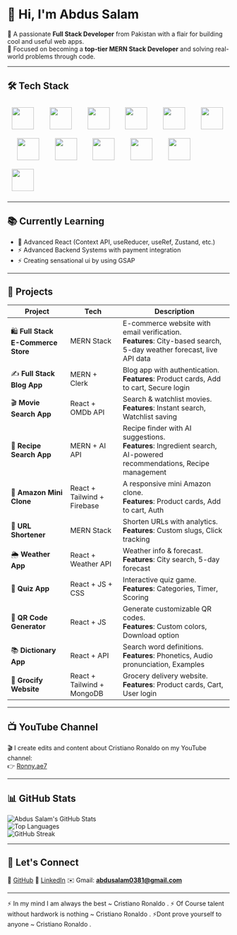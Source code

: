 # 👋 Hi, I'm Abdus Salam  

🚀 A passionate **Full Stack Developer** from Pakistan with a flair for building cool and useful web apps.  
🎯 Focused on becoming a **top-tier MERN Stack Developer** and solving real-world problems through code.  

---

## 🛠️ Tech Stack  

<p align="left">
  <img src="https://cdn.jsdelivr.net/gh/devicons/devicon/icons/javascript/javascript-original.svg" width="50" height="50" style="margin: 10px;"/>
  &nbsp;&nbsp;
  <img src="https://cdn.jsdelivr.net/gh/devicons/devicon/icons/python/python-original.svg" width="50" height="50" style="margin: 10px;"/>
  &nbsp;&nbsp;
  <img src="https://cdn.jsdelivr.net/gh/devicons/devicon/icons/cplusplus/cplusplus-original.svg" width="50" height="50" style="margin: 10px;"/>
  &nbsp;&nbsp;
  <img src="https://cdn.jsdelivr.net/gh/devicons/devicon/icons/html5/html5-plain.svg" width="50" height="50" style="margin: 10px;"/>
  &nbsp;&nbsp;
  <img src="https://cdn.jsdelivr.net/gh/devicons/devicon/icons/css3/css3-plain.svg" width="50" height="50" style="margin: 10px;"/>
  &nbsp;&nbsp;
  <img src="https://cdn.jsdelivr.net/gh/devicons/devicon/icons/react/react-original.svg" width="50" height="50" style="margin: 10px;"/>
  &nbsp;&nbsp;
  <img src="https://cdn.jsdelivr.net/gh/devicons/devicon/icons/nodejs/nodejs-original.svg" width="50" height="50" style="margin: 10px;"/>
  &nbsp;&nbsp;
  <img src="https://cdn.jsdelivr.net/gh/devicons/devicon/icons/express/express-original.svg" width="50" height="50" style="margin: 10px;"/>
  &nbsp;&nbsp;
  <img src="https://cdn.jsdelivr.net/gh/devicons/devicon/icons/mongodb/mongodb-original.svg" width="50" height="50" style="margin: 10px;"/>
  &nbsp;&nbsp;
  <img src="https://cdn.jsdelivr.net/gh/devicons/devicon/icons/git/git-original.svg" width="50" height="50" style="margin: 10px;"/>
  &nbsp;&nbsp;
  <img src="https://cdn.jsdelivr.net/gh/devicons/devicon/icons/github/github-original.svg" width="50" height="50" style="margin: 10px;"/>
  &nbsp;&nbsp;
  <img src="https://cdn.jsdelivr.net/gh/devicons/devicon/icons/vscode/vscode-original.svg" width="50" height="50" style="margin: 10px;"/>
</p>

 

---

## 📚 Currently Learning  
- 🔄 Advanced React (Context API, useReducer, useRef, Zustand, etc.)
- ⚡ Advanced Backend Systems with payment integration
- ⚡ Creating sensational ui by using GSAP

---

## 💼 Projects  

| Project | Tech | Description |
|---------|------|-------------|
| 🛍️ **Full Stack E-Commerce Store** | MERN Stack | E-commerce website with email verification. <br> **Features**: City-based search, 5-day weather forecast, live API data |
| ✍️ **Full Stack Blog App** | MERN + Clerk | Blog app with authentication. <br> **Features**: Product cards, Add to cart, Secure login |
| 🎬 **Movie Search App** | React + OMDb API | Search & watchlist movies. <br> **Features**: Instant search, Watchlist saving |
| 🍲 **Recipe Search App** | MERN + AI API | Recipe finder with AI suggestions. <br> **Features**: Ingredient search, AI-powered recommendations, Recipe management |
| 🛒 **Amazon Mini Clone** | React + Tailwind + Firebase | A responsive mini Amazon clone. <br> **Features**: Product cards, Add to cart, Auth |
| 🔗 **URL Shortener** | MERN Stack | Shorten URLs with analytics. <br> **Features**: Custom slugs, Click tracking |
| 🌦️ **Weather App** | React + Weather API | Weather info & forecast. <br> **Features**: City search, 5-day forecast |
| 🧠 **Quiz App** | React + JS + CSS | Interactive quiz game. <br> **Features**: Categories, Timer, Scoring |
| 📱 **QR Code Generator** | React + JS | Generate customizable QR codes. <br> **Features**: Custom colors, Download option |
| 📚 **Dictionary App** | React + API | Search word definitions. <br> **Features**: Phonetics, Audio pronunciation, Examples |
| 🛒 **Grocify Website** | React + Tailwind + MongoDB | Grocery delivery website. <br> **Features**: Product cards, Cart, User login |


---

## 📺 YouTube Channel  

🎬 I create edits and content about Cristiano Ronaldo on my YouTube channel:  
👉 [Ronny.ae7](www.youtube.com/@Ronny.ae7-x)  

---

## 📊 GitHub Stats  

![Abdus Salam's GitHub Stats](https://github-readme-stats.vercel.app/api?username=your-github-username&show_icons=true&theme=tokyonight)  
![Top Languages](https://github-readme-stats.vercel.app/api/top-langs/?username=your-github-username&layout=compact&theme=tokyonight)  
![GitHub Streak](https://streak-stats.demolab.com/?user=your-github-username&theme=tokyonight)  

---

## 🤝 Let's Connect  

🐙 [GitHub]([https://github.com/your-github-username](https://github.com/AbdusSalam777/MyProjects))  
💼 [LinkedIn]([https://linkedin.com/in/your-linkedin-id](https://www.linkedin.com/in/abdus-salam-a42a57341/))  
✉️ Gmail: **abdusalam0381@gmail.com**  

---

⚡ In my mind I am always the best ~ Cristiano Ronaldo . 
⚡ Of Course talent without hardwork is nothing ~ Cristiano Ronaldo .
⚡Dont prove yourself to anyone ~ Cristiano Ronaldo .
